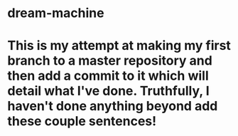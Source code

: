 # dream-machine
<h1>
  <p>This is my attempt at making my first branch to a master repository and then add a commit to it which will detail what I've done. Truthfully, I haven't done anything beyond add these couple sentences!</p>
</h1>
